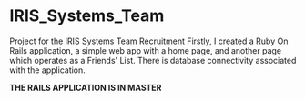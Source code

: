 # IRIS_Systems_Team
Project for the IRIS Systems Team Recruitment 
Firstly, I created a Ruby On Rails application, a simple web app with a home page, and another page which operates as a Friends' List.
There is database connectivity associated with the application.


**THE RAILS APPLICATION IS IN MASTER**
